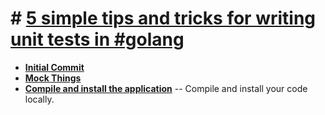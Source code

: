 # # **[5 simple tips and tricks for writing unit tests in #golang](https://medium.com/@matryer/5-simple-tips-and-tricks-for-writing-unit-tests-in-golang-619653f90742#.mjytgulbg)**

- **[Initial Commit](./init_commit.md)**
- **[Mock Things](./mock_things.md)**
- **[Compile and install the application](./compille_and_install.md)** -- Compile and install your code locally.
